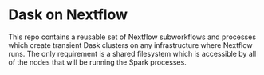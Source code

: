 # Dask on Nextflow

This repo contains a reusable set of Nextflow subworkflows and processes which create transient Dask clusters on any infrastructure where Nextflow runs. The only requirement is a shared filesystem which is accessible by all of the nodes that will be running the Spark processes.

